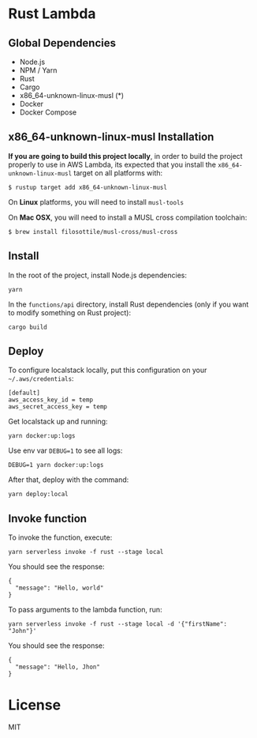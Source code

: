 # Rust Lambda

## Global Dependencies

- Node.js
- NPM / Yarn
- Rust
- Cargo
- x86_64-unknown-linux-musl (*)
- Docker
- Docker Compose

## x86_64-unknown-linux-musl Installation

**If you are going to build this project locally**, in order to build the project 
properly to use in AWS Lambda, its expected that you install the 
`x86_64-unknown-linux-musl` target on all platforms with:

```
$ rustup target add x86_64-unknown-linux-musl
```

On **Linux** platforms, you will need to install `musl-tools`

On **Mac OSX**, you will need to install a MUSL cross compilation toolchain:

```
$ brew install filosottile/musl-cross/musl-cross
```

## Install

In the root of the project, install Node.js dependencies:

```
yarn
```

In the `functions/api` directory, install Rust dependencies (only if you want to modify something on Rust project):

```
cargo build
```

## Deploy

To configure localstack locally, put this configuration on your `~/.aws/credentials`:

```
[default]
aws_access_key_id = temp
aws_secret_access_key = temp
```

Get localstack up and running:

```
yarn docker:up:logs
```

Use env var `DEBUG=1` to see all logs:

```
DEBUG=1 yarn docker:up:logs
```

After that, deploy with the command:

```
yarn deploy:local
```

## Invoke function

To invoke the function, execute:

```
yarn serverless invoke -f rust --stage local
```

You should see the response:

```
{
  "message": "Hello, world"
}
```

To pass arguments to the lambda function, run:

```
yarn serverless invoke -f rust --stage local -d '{"firstName": "John"}'
```

You should see the response:

```
{
  "message": "Hello, Jhon"
}
```

# License

MIT
